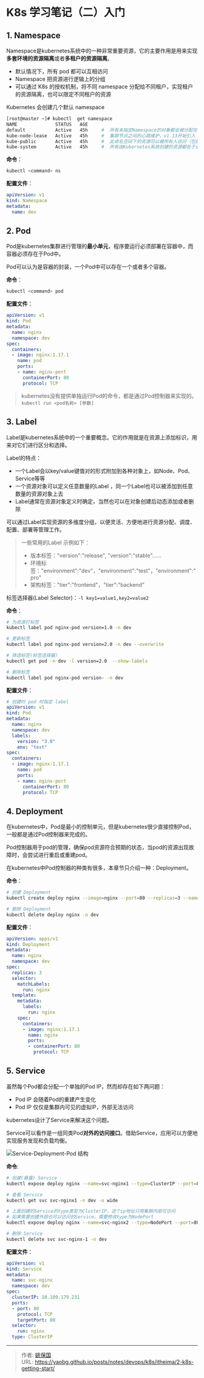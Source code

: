 # K8s 学习笔记（二）入门


## 1. Namespace

Namespace是kubernetes系统中的一种非常重要资源，它的主要作用是用来实现**多套环境的资源隔离**或者**多租户的资源隔离**。

- 默认情况下，所有 pod 都可以互相访问
- Namespace 把资源进行逻辑上的分组
- 可以通过 K8s 的授权机制，将不同 namespace 分配给不同租户，实现租户的资源隔离，也可以限定不同租户的资源

Kubernetes 会创建几个默认 namespace

```bash
[root@master ~]# kubectl  get namespace
NAME              STATUS   AGE
default           Active   45h     #  所有未指定Namespace的对象都会被分配在default命名空间
kube-node-lease   Active   45h     #  集群节点之间的心跳维护，v1.13开始引入
kube-public       Active   45h     #  此命名空间下的资源可以被所有人访问（包括未认证用户）
kube-system       Active   45h     #  所有由Kubernetes系统创建的资源都处于这个命名空间
```

**命令**：

```bash
kubectl <command> ns
```

**配置文件**：
```yaml
apiVersion: v1
kind: Namespace
metadata:
  name: dev
```

## 2. Pod

Pod是kubernetes集群进行管理的**最小单元**，程序要运行必须部署在容器中，而容器必须存在于Pod中。

Pod可以认为是容器的封装，一个Pod中可以存在一个或者多个容器。

**命令**：

```bash
kubectl <command> pod
```

**配置文件**：

```yaml
apiVersion: v1
kind: Pod
metadata:
  name: nginx
  namespace: dev
spec:
  containers:
  - image: nginx:1.17.1
    name: pod
    ports:
    - name: nginx-port
      containerPort: 80
      protocol: TCP
```

> kubernetes没有提供单独运行Pod的命令，都是通过Pod控制器来实现的。
> `kubectl run <pod名称> [参数]`

## 3. Label

Label是kubernetes系统中的一个重要概念。它的作用就是在资源上添加标识，用来对它们进行区分和选择。

Label的特点：

- 一个Label会以key/value键值对的形式附加到各种对象上，如Node、Pod、Service等等
- 一个资源对象可以定义任意数量的Label ，同一个Label也可以被添加到任意数量的资源对象上去
- Label通常在资源对象定义时确定，当然也可以在对象创建后动态添加或者删除

可以通过Label实现资源的多维度分组，以便灵活、方便地进行资源分配、调度、配置、部署等管理工作。

> 一些常用的Label 示例如下：
>
> - 版本标签："version":"release", "version":"stable"......
> - 环境标签："environment":"dev"，"environment":"test"，"environment":"pro"
> - 架构标签："tier":"frontend"，"tier":"backend"

标签选择器(Label Selector)：`-l key1=value1,key2=value2`

**命令**：
```bash
# 为资源打标签
kubectl label pod nginx-pod version=1.0 -n dev

# 更新标签
kubectl label pod nginx-pod version=2.0 -n dev --overwrite

# 筛选标签(标签选择器)
kubectl get pod -n dev -l version=2.0  --show-labels

# 删除标签
kubectl label pod nginx-pod version- -n dev
```

**配置文件**：

```yaml
# 创建时 pod 时指定 label
apiVersion: v1
kind: Pod
metadata:
  name: nginx
  namespace: dev
  labels:
    version: "3.0" 
    env: "test"
spec:
  containers:
  - image: nginx:1.17.1
    name: pod
    ports:
    - name: nginx-port
      containerPort: 80
      protocol: TCP
```

## 4. Deployment

在kubernetes中，Pod是最小的控制单元，但是kubernetes很少直接控制Pod，一般都是通过Pod控制器来完成的。

Pod控制器用于pod的管理，确保pod资源符合预期的状态，当pod的资源出现故障时，会尝试进行重启或重建pod。

在kubernetes中Pod控制器的种类有很多，本章节只介绍一种：Deployment。

**命令**：

```bash
# 创建 Deployment
kubectl create deploy nginx --image=nginx --port=80 --replicas=3 --namespace=dev

# 删除 Deployment
kubectl delete deploy nginx -n dev
```

**配置文件**：

```yaml
apiVersion: apps/v1
kind: Deployment
metadata:
  name: nginx
  namespace: dev
spec:
  replicas: 3
  selector:
    matchLabels:
      run: nginx
  template:
    metadata:
      labels:
        run: nginx
    spec:
      containers:
      - image: nginx:1.17.1
        name: nginx
        ports:
        - containerPort: 80
          protocol: TCP
```

## 5. Service

虽然每个Pod都会分配一个单独的Pod IP，然而却存在如下两问题：

- Pod IP 会随着Pod的重建产生变化
- Pod IP 仅仅是集群内可见的虚拟IP，外部无法访问

kubernetes设计了Service来解决这个问题。

Service可以看作是一组同类Pod**对外的访问接口**。借助Service，应用可以方便地实现服务发现和负载均衡。

![Service-Deployment-Pod 结构](images/image-20200408194716912.png)

**命令**:

```bash
# 创建(暴露) Service
kubectl expose deploy nginx --name=svc-nginx1 --type=ClusterIP --port=80 --target-port=80 -n dev

# 查看 Service
kubectl get svc svc-nginx1 -n dev -o wide

# 上面创建的Service的type类型为ClusterIP，这个ip地址只用集群内部可访问
# 如果需要创建外部也可以访问的Service，需要修改type为NodePort
kubectl expose deploy nginx --name=svc-nginx2 --type=NodePort --port=80 --target-port=80 -n dev

# 删除 Service
kubectl delete svc svc-nginx-1 -n dev 
```

**配置文件**：

```yaml
apiVersion: v1
kind: Service
metadata:
  name: svc-nginx
  namespace: dev
spec:
  clusterIP: 10.109.179.231
  ports:
  - port: 80
    protocol: TCP
    targetPort: 80
  selector:
    run: nginx
  type: ClusterIP
```


---

> 作者: [姚保国](https://yaobg.github.io)  
> URL: https://yaobg.github.io/posts/notes/devops/k8s/itheima/2-k8s-getting-start/  


